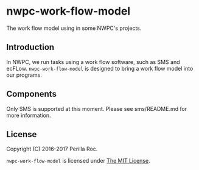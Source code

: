 # nwpc-work-flow-model

The work flow model using in some NWPC's projects.

## Introduction

In NWPC, we run tasks using a work flow software, such as SMS and ecFLow.
`nwpc-work-flow-model` is designed to bring a work flow model into our programs.

## Components

Only SMS is supported at this moment. Please see sms/README.md for more information.

## License

Copyright (C) 2016-2017 Perilla Roc.

`nwpc-work-flow-model` is licensed under [The MIT License](https://opensource.org/licenses/MIT).
